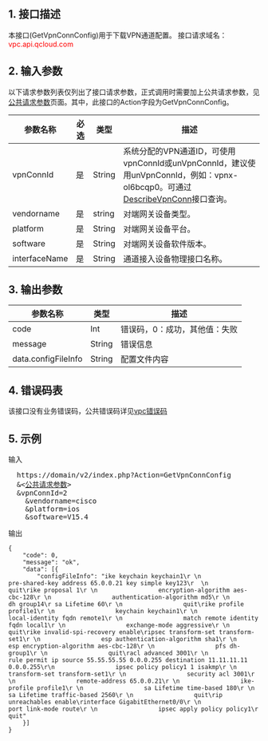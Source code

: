 ## 1. 接口描述

本接口(GetVpnConnConfig)用于下载VPN通道配置。
接口请求域名：<font style="color:red">vpc.api.qcloud.com</font>

 

## 2. 输入参数
以下请求参数列表仅列出了接口请求参数，正式调用时需要加上公共请求参数，见<a href="https://intl.cloud.tencent.com/doc/api/372/4153" title="公共请求参数">公共请求参数</a>页面。其中，此接口的Action字段为GetVpnConnConfig。

| 参数名称 | 必选  | 类型 | 描述 |
|---------|---------|---------|---------|
| vpnConnId | 是 | String | 系统分配的VPN通道ID，可使用vpnConnId或unVpnConnId，建议使用unVpnConnId，例如：vpnx-ol6bcqp0。可通过<a href="http://intl.cloud.tencent.com/doc/api/245/%E6%9F%A5%E8%AF%A2VPN%E9%80%9A%E9%81%93%E5%88%97%E8%A1%A8" title="DescribeVpnConn">DescribeVpnConn</a>接口查询。 |
| vendorname | 是 | string | 对端网关设备类型。 |
| platform | 是 | String | 对端网关设备平台。 |
| software | 是 | String | 对端网关设备软件版本。 |
| interfaceName | 是 | String | 通道接入设备物理接口名称。 |



## 3. 输出参数

| 参数名称 | 类型 | 描述|
|---------|---------|---------|
| code| Int | 错误码，0：成功，其他值：失败 |
| message |  String | 错误信息 |
| data.configFileInfo | String  | 配置文件内容 |

## 4. 错误码表
 该接口没有业务错误码，公共错误码详见<a href="https://intl.cloud.tencent.com/doc/api/245/%e7%a7%81%e6%9c%89%e7%bd%91%e7%bb%9c%e9%94%99%e8%af%af%e7%a0%81?viewType=preview" title="私有网络错误码">vpc错误码</a>


## 5. 示例

输入
<pre>
  https://domain/v2/index.php?Action=GetVpnConnConfig
  &<<a href="https://intl.cloud.tencent.com/doc/api/229/6976">公共请求参数</a>>
  &vpnConnId=2
	&vendorname=cisco
	&platform=ios
	&software=V15.4
</pre>

输出
```
{
	"code": 0,
	"message": "ok",
	"data": [{
		"configFileInfo": "ike keychain keychain1\r \n                 pre-shared-key address 65.0.0.21 key simple key123\r  \n                 quit\rike proposal 1\r \n                 encryption-algorithm aes-cbc-128\r \n                 authentication-algorithm md5\r \n                 dh group14\r sa Lifetime 60\r \n                 quit\rike profile profile1\r \n                 keychain keychain1\r \n                 local-identity fqdn remote1\r \n                 match remote identity fqdn local1\r \n                 exchange-mode aggressive\r \n                 quit\rike invalid-spi-recovery enable\ripsec transform-set transform-set1\r \n                 esp authentication-algorithm sha1\r \n                 esp encryption-algorithm aes-cbc-128\r \n                 pfs dh-group1\r \n                 quit\racl advanced 3001\r \n                 rule permit ip source 55.55.55.55 0.0.0.255 destination 11.11.11.11 0.0.0.255\r\n                 ipsec policy policy1 1 isakmp\r \n                 transform-set transform-set1\r \n                 security acl 3001\r \n                 remote-address 65.0.0.21\r \n                 ike-profile profile1\r \n                 sa Lifetime time-based 180\r \n                 sa Lifetime traffic-based 2560\r \n                 quit\rip unreachables enable\rinterface GigabitEthernet0/0\r \n                 port link-mode route\r \n                 ipsec apply policy policy1\r quit"
	}]
}

```

